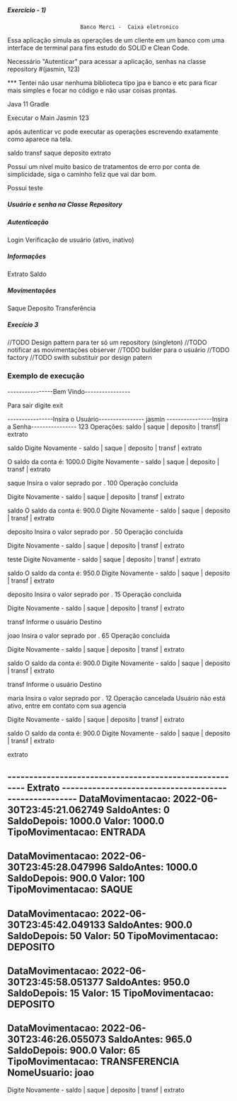 
   ##### Exercício - 1)

                           Banco Merci -  Caixa eletronico

   Essa aplicação simula as operações de um cliente em um banco com uma interface de terminal para 
   fins estudo do SOLID e Clean Code.

   Necessário "Autenticar" para acessar a aplicação, senhas na classe repository #(jasmin, 123)
   
   *** Tentei não usar nenhuma biblioteca tipo jpa e banco e etc para ficar mais simples e focar no código e não usar coisas prontas.
   
   Java 11
   Gradle
   
   Executar o Main
   Jasmin
   123
   
   após autenticar vc pode executar as operações escrevendo exatamente como aparece na tela.
   
   saldo
   transf
   saque
   deposito
   extrato
   
   Possui um nivel muito basico de tratamentos de erro por conta de simplicidade, siga o caminho feliz que vai dar bom.
   
   Possui teste

   ##### Usuário e senha na Classe Repository

   ##### Autenticação 
   Login
   Verificação de usuário (ativo, inativo)
   
   ##### Informações
   Extrato
   Saldo

   ##### Movimentações
   Saque
   Deposito
   Transferência 


   ##### Execício 3
   
   //TODO Design pattern para ter só um repository (singleton)
   //TODO notificar as movimentações observer
   //TODO builder para o usuário
   //TODO factory
   //TODO swith substituir por design patern
 


### Exemplo de execução


----------------Bem Vindo----------------

Para sair digite exit

----------------Insira o Usuário----------------
jasmin
----------------Insira a Senha----------------
123
Operações: saldo | saque | deposito | transf| extrato

saldo
Digite Novamente - saldo | saque | deposito | transf | extrato

O saldo da conta é:
1000.0
Digite Novamente - saldo | saque | deposito | transf | extrato

saque
Insira o valor seprado por .
100
Operação concluida

Digite Novamente - saldo | saque | deposito | transf | extrato

saldo
O saldo da conta é:
900.0
Digite Novamente - saldo | saque | deposito | transf | extrato

deposito
Insira o valor seprado por .
50
Operação concluida

Digite Novamente - saldo | saque | deposito | transf | extrato

teste
Digite Novamente - saldo | saque | deposito | transf | extrato

saldo
O saldo da conta é:
950.0
Digite Novamente - saldo | saque | deposito | transf | extrato

deposito
Insira o valor seprado por .
15
Operação concluida

Digite Novamente - saldo | saque | deposito | transf | extrato

transf
Informe o usuário Destino

joao
Insira o valor seprado por .
65
Operação concluida

Digite Novamente - saldo | saque | deposito | transf | extrato

saldo
O saldo da conta é:
900.0
Digite Novamente - saldo | saque | deposito | transf | extrato

transf
Informe o usuário Destino

maria
Insira o valor seprado por .
12
Operação cancelada Usuário não está ativo, entre em contato com sua agencia

Digite Novamente - saldo | saque | deposito | transf | extrato

saldo
O saldo da conta é:
900.0
Digite Novamente - saldo | saque | deposito | transf | extrato

extrato

------------------------------------------------------- Extrato ------------------------------------------------------
DataMovimentacao:  2022-06-30T23:45:21.062749 SaldoAntes: 0 SaldoDepois: 1000.0 Valor: 1000.0 TipoMovimentacao: ENTRADA
----------------------------------------------------------------------------------------------------------------------
DataMovimentacao:  2022-06-30T23:45:28.047996 SaldoAntes: 1000.0 SaldoDepois: 900.0 Valor: 100 TipoMovimentacao: SAQUE
----------------------------------------------------------------------------------------------------------------------
DataMovimentacao:  2022-06-30T23:45:42.049133 SaldoAntes: 900.0 SaldoDepois: 50 Valor: 50 TipoMovimentacao: DEPOSITO
----------------------------------------------------------------------------------------------------------------------
DataMovimentacao:  2022-06-30T23:45:58.051377 SaldoAntes: 950.0 SaldoDepois: 15 Valor: 15 TipoMovimentacao: DEPOSITO
----------------------------------------------------------------------------------------------------------------------
DataMovimentacao:  2022-06-30T23:46:26.055073 SaldoAntes: 965.0 SaldoDepois: 900.0 Valor: 65 TipoMovimentacao: TRANSFERENCIA NomeUsuario: joao
----------------------------------------------------------------------------------------------------------------------
Digite Novamente - saldo | saque | deposito | transf | extrato 

